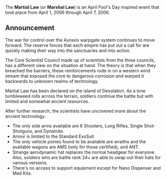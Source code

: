 The **Martial Law** (or **Marshal Law**) is an April Fool's Day inspired event
that took place from April 1, 2006 through April 7, 2006.

## Announcement

The war for control over the Auraxis warpgate system continues to move forward.
The reserve forces that each empire has put out a call for are quickly making
their way into the sanctuaries and into action.

The Core Scientist Council made up of scientists from the three councils, has a
different view on the situation at hand. The theory is that when they breached
the barriers, these reinforcements rode in on a western wind stream that exposed
the core to dangerous corrosion and warped it backwards to unknown realms of
technology.

Martial Law has been declared on the island of Desolation. As a lone tumbleweed
rolls across the terrain, soldiers continue the battle but with limited and
somewhat ancient resources.

After further research, the scientists have uncovered more about the ancient
technology.

- The only side arms available are 6 Shooters, Long Rifles, Single
  Shot-Shotguns, and Dynamite.
- Armor is limited to the Standard ExoSuit
- The only vehicle ponies found to be available are wraiths and the available
  wagons are AMS (only for those certified), and ANT.
- Strange aerodynamic hat replaces the normal headgear for everyone. Also,
  soldiers who are battle rank 24+ are able to swap out their hats for various
  versions.
- There's no access to support equipment except for Nano Dispenser and Med Kits.

<!--[Category:Events](Category:Events.md)-->
